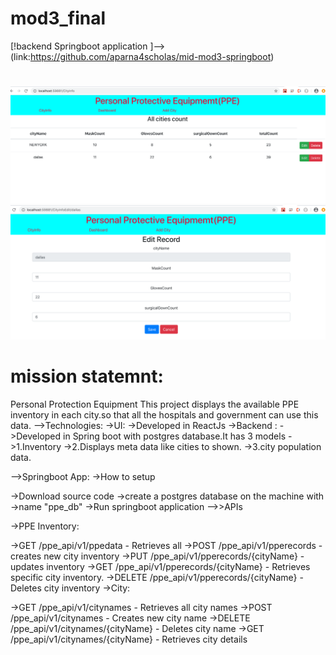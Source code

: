 # mod3_final
 [!backend Springboot application  ]--> (link:https://github.com/aparna4scholas/mid-mod3-springboot)
 # 
 ![wireframe](./assets/../ppeinventoryapp/src/components/assets/Screen%20Shot%202020-05-26%20at%209.45.36%20AM.png)
 ![wireframe](./assets/../ppeinventoryapp/src/components/assets/Screen%20Shot%202020-05-26%20at%209.46.19%20AM.png)

 
 # mission statemnt: 
 Personal Protection Equipment
 This project displays the available PPE inventory in each city.so that all the hospitals and government can use this data.
 -->Technologies:
 ->UI: 
 ->Developed in ReactJs
 ->Backend : 
 ->Developed in Spring boot with postgres database.It has 3 models 
 ->1.Inventory
 ->2.Displays meta data like cities to shown.
 ->3.city population data.
 
 -->Springboot App:
->How to setup

->Download source code
->create a postgres database on the machine with ->name "ppe_db"
->Run springboot application
-->>APIs

->PPE Inventory:

->GET /ppe_api/v1/ppedata - Retrieves all
->POST /ppe_api/v1/pperecords - creates new city inventory
->PUT /ppe_api/v1/pperecords/{cityName} - updates inventory
->GET /ppe_api/v1/pperecords/{cityName} - Retrieves specific city inventory.
->DELETE /ppe_api/v1/pperecords/{cityName} - Deletes city inventory
->City:

->GET /ppe_api/v1/citynames - Retrieves all city names
->POST /ppe_api/v1/citynames - Creates new city name
->DELETE /ppe_api/v1/citynames/{cityName} - Deletes city name
->GET /ppe_api/v1/citynames/{cityName} - Retrieves city details

